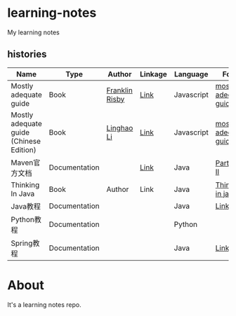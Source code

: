 # learning-notes

My learning notes

## histories

Name | Type | Author | Linkage | Language | Folder
--------| ---- | ------ | --- | ------- | -------
Mostly adequate guide | Book |  [Franklin Risby](https://github.com/DrBoolean) | [Link](https://github.com/MostlyAdequate/mostly-adequate-guide) | Javascript | [mostly-adequate-guide](./mostly-adequate-guide)
Mostly adequate guide (Chinese Edition) | Book | [Linghao Li](https://github.com/llh911001) | [Link](https://github.com/llh911001/mostly-adequate-guide-chinese/) | Javascript | [mostly-adequate-guide](./mostly-adequate-guide)
Maven官方文档 | Documentation |  | [Link](http://maven.apache.org/guides/index.html) | Java | [Part I](./maven-tutorial), [Part II](./maven-tutorial-2)
Thinking In Java | Book | Author | Link | Java  | [Thinking in java](./thinking_in_java)
Java教程 | Documentation |  |  | Java | [Link](./java-tutorial)
Python教程 | Documentation |  |  | Python | 
Spring教程 | Documentation |  |  | Java | [Link](./spring-tutorial)

# About
It's a learning notes repo.
